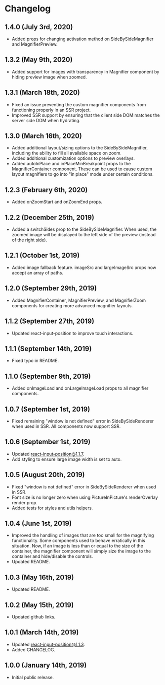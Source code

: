 # Changelog

## 1.4.0 (July 3rd, 2020)

- Added props for changing activation method on SideBySideMagnifier and MagnifierPreview.

## 1.3.2 (May 9th, 2020)

- Added support for images with transparency in Magnifier component by hiding preview image when zoomed.

## 1.3.1 (March 18th, 2020)

- Fixed an issue preventing the custom magnifier components from functioning properly in an SSR project.
- Improved SSR support by ensuring that the client side DOM matches the server side DOM when hydrating.

## 1.3.0 (March 16th, 2020)

- Added additional layout/sizing options to the SideBySideMagnifier, including the ability to fill all available space on zoom.
- Added additional customization options to preview overlays.
- Added autoInPlace and inPlaceMinBreakpoint props to the MagnifierContainer component. These can be used to cause custom layout magnifiers to go into "in place" mode under certain conditions.

## 1.2.3 (February 6th, 2020)

- Added onZoomStart and onZoomEnd props.

## 1.2.2 (December 25th, 2019)

- Added a switchSides prop to the SideBySideMagnifier. When used, the zoomed image will be displayed to the left side of the preview (instead of the right side).

## 1.2.1 (October 1st, 2019)

- Added image fallback feature. imageSrc and largeImageSrc props now accept an array of paths.

## 1.2.0 (September 29th, 2019)

- Added MagnifierContainer, MagnifierPreview, and MagnifierZoom components for creating more advanced magnifier layouts.

## 1.1.2 (September 27th, 2019)

- Updated react-input-position to improve touch interactions.

## 1.1.1 (September 14th, 2019)

- Fixed typo in README.

## 1.1.0 (September 9th, 2019)

- Added onImageLoad and onLargeImageLoad props to all magnifier components.

## 1.0.7 (September 1st, 2019)

- Fixed remaining "window is not defined" error in SideBySideRenderer when used in SSR. All components now support SSR.

## 1.0.6 (September 1st, 2019)

- Updated react-input-position@1.1.7.
- Add styling to ensure large image width is set to auto.

## 1.0.5 (August 20th, 2019)

- Fixed "window is not defined" error in SideBySideRenderer when used in SSR.
- Font size is no longer zero when using PictureInPicture's renderOverlay render prop.
- Added tests for styles and utils helpers.

## 1.0.4 (June 1st, 2019)

- Improved the handling of images that are too small for the magnifying functionality. Some components used to behave erratically in this situation. Now, if an image is less than or equal to the size of the container, the magnifier component will simply size the image to the container and hide/disable the controls.
- Updated README.

## 1.0.3 (May 16th, 2019)

- Updated README.

## 1.0.2 (May 15th, 2019)

- Updated github links.

## 1.0.1 (March 14th, 2019)

- Updated react-input-position@1.1.3.
- Added CHANGELOG.

## 1.0.0 (January 14th, 2019)

- Initial public release.
